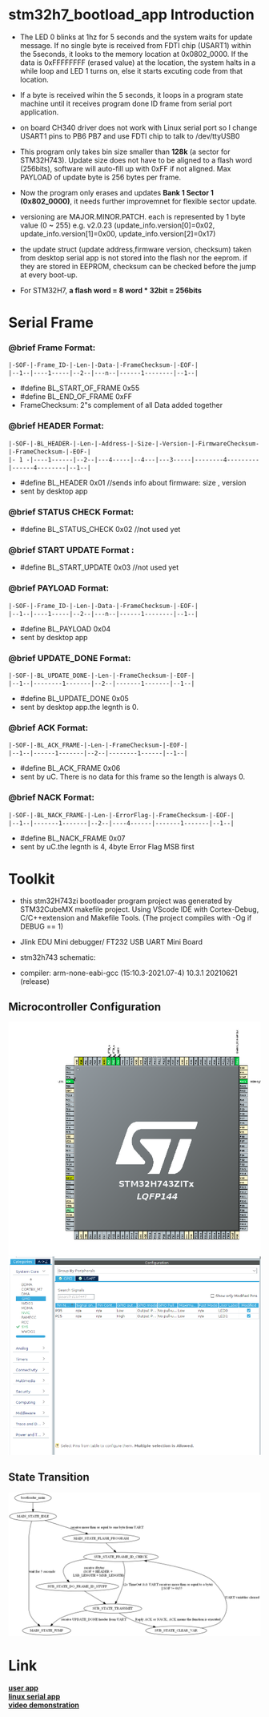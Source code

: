 # stm32h7_bootload_app Introduction

- The LED 0 blinks at 1hz for 5 seconds and the system waits for update message. If no single byte is received from FDTI chip (USART1) within the 5seconds, it looks to the memory location at 0x0802_0000. If the data is 0xFFFFFFFF (erased value) at the location, the system halts in a while loop and LED 1 turns on, else it starts excuting code from that location. 

- If a byte is received wihin the 5 seconds, it loops in a program state machine until it receives program done ID frame from serial port application. 

- on board CH340 driver does not work with Linux serial port so I change USART1 pins to PB6 PB7 and use FDTI chip to talk to /dev/ttyUSB0

- This program only takes bin size smaller than **128k** (a sector for STM32H743). Update size does not have to be aligned to a flash word (256bits), software will auto-fill up with 0xFF if not aligned. Max PAYLOAD of update byte is 256 bytes per frame.

- Now the program only erases and updates **Bank 1 Sector 1 (0x802_0000)**, it needs further improvemnet for flexible sector update. 

- versioning are MAJOR.MINOR.PATCH. each is represented by 1 byte value (0 ~ 255)
 e.g. v2.0.23 (update_info.version[0]=0x02, update_info.version[1]=0x00, update_info.version[2]=0x17)

- the update struct (update address,firmware version, checksum) taken from desktop serial app is not stored into the flash nor the eeprom. if they are stored in EEPROM, checksum can be checked before the jump at every boot-up.

- For STM32H7, **a flash word = 8 word * 32bit =  256bits**

# Serial Frame

### @brief Frame Format:

    |-SOF-|-Frame_ID-|-Len-|-Data-|-FrameChecksum-|-EOF-|
    |--1--|----1-----|--2--|---n--|------1--------|--1--|

- #define BL_START_OF_FRAME  0x55 
- #define BL_END_OF_FRAME    0xFF  
- FrameChecksum: 2"s complement of all Data added together 

### @brief HEADER Format:

    |-SOF-|-BL_HEADER-|-Len-|-Address-|-Size-|-Version-|-FirmwareChecksum-|-FrameChecksum-|-EOF-|
    |- 1 -|----1------|--2--|---4-----|--4---|---3-----|--------4---------|------4--------|--1--|

- #define BL_HEADER       0x01 //sends info about firmware: size , version 
- sent by desktop app


### @brief STATUS CHECK Format:
- #define BL_STATUS_CHECK 0x02 //not used yet

### @brief START UPDATE Format :
- #define BL_START_UPDATE 0x03 //not used yet

### @brief PAYLOAD Format:

    |-SOF-|-Frame_ID-|-Len-|-Data-|-FrameChecksum-|-EOF-|
    |--1--|----1-----|--2--|---n--|------1--------|--1--|

- #define BL_PAYLOAD      0x04
- sent by desktop app

### @brief UPDATE_DONE Format:

    |-SOF-|-BL_UPDATE_DONE-|-Len-|-FrameChecksum-|-EOF-|
    |--1--|--------1-------|--2--|-------1-------|--1--|

- #define BL_UPDATE_DONE  0x05
- sent by desktop app.the legnth is 0.

### @brief ACK Format:

    |-SOF-|-BL_ACK_FRAME-|-Len-|-FrameChecksum-|-EOF-|
    |--1--|------1-------|--2--|--------1------|--1--|

- #define BL_ACK_FRAME    0x06
- sent by uC. There is no data for this frame so the length is always 0.


### @brief NACK Format:

    |-SOF-|-BL_NACK_FRAME-|-Len-|-ErrorFlag-|-FrameChecksum-|-EOF-|
    |--1--|-------1-------|--2--|----4------|-------1-------|--1--|

- #define BL_NACK_FRAME   0x07
- sent by uC.the legnth is 4, 4byte Error Flag MSB first


# Toolkit

- this stm32H743zi bootloader program project was generated by STM32CubeMX makefile project. Using VScode IDE with Cortex-Debug, C/C++extension and Makefile Tools. (The project compiles with -Og if DEBUG == 1)

- Jlink EDU Mini debugger/ FT232 USB UART Mini Board

- stm32h743 schematic:

- compiler: arm-none-eabi-gcc (15:10.3-2021.07-4) 10.3.1 20210621 (release)

## Microcontroller Configuration

![link](documentation/image/Screenshot%20from%202022-12-04%2012-42-10.png)
![link](documentation/image/Screenshot%20from%202022-11-13%2017-33-18.png)


## State Transition

![link](documentation/Graphviz_State_Transition/state_chart.png)

# Link

[**user app**](https://github.com/JOSEPH129009/user-app) \
[**linux serial app**](https://github.com/JOSEPH129009/serial-port-echo-programming) \
[**video demonstration**](https://www.youtube.com/watch?v=dADT_mSCsA4)
